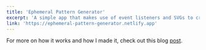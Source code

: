 ```yaml
---
title: 'Ephemeral Pattern Generator'
excerpt: 'A simple app that makes use of event listeners and SVGs to create ever-changing patterns on the screen.'
link: 'https://ephemeral-pattern-generator.netlify.app'
---
```


For more on how it works and how I made it, check out this blog [post](/epg.html).
